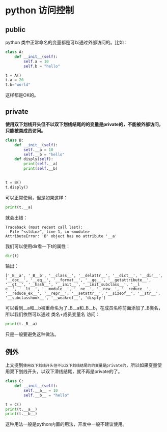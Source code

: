 # python 访问控制

## public

python 类中正常命名的变量都是可以通过外部访问的。比如：

```python
class A:
    def __init__(self):
        self.a = 10
        self.b = "hello"

t = A()
t.a = 20
t.b="world"
```

这样都是OK的。

## private

**使用双下划线开头但不以双下划线结尾的的变量是private的，不能被外部访问，只能被类成员访问。**
```python
class B:
    def __init__(self):
        self.__a = 10
        self.__b = "hello"
    def disply(self):
        print(self.__a)
        print(self.__b)
        

t = B()
t.disply()
```

可以正常使用，但是如果这样：

```python
print(t.__a)
```

就会出错：

```text
Traceback (most recent call last):
  File "<stdin>", line 1, in <module>
AttributeError: 'B' object has no attribute '__a'
```

我们可以使用dir看一下t的属性：

```python
dir(t)
```
输出：

```text
['_B__a', '_B__b', '__class__', '__delattr__', '__dict__', '__dir__', '__doc__', '__eq__', '__format__', '__ge__', '__getattribute__', '__gt__', '__hash__', '__init__', '__init_subclass__', '__l
e__', '__lt__', '__module__', '__ne__', '__new__', '__reduce__', '__reduce_ex__', '__repr__', '__setattr__', '__sizeof__', '__str__', '__subclasshook__', '__weakref__', 'disply']
```

可以看到__a和__b被重命名为了_B__a和_B__b，在成员名称前面添加了_B类名，所以我们依然可以通过 类名+成员变量名 访问：

```python
print(t._B__a)
```

只是一般要避免这种做法。

## 例外

上文提到`使用双下划线开头但不以双下划线结尾的的变量是private的`，所以如果变量使用双下划线开头，以双下滑线结尾，就不再是private的了。

```python
class C:
    def __init__(self):
        self.__a__ = 10
        self.__b__ = "hello"

t = C()
print(t.__a__)
print(t.__b__)

```

这种用法一般是python内置的用法，开发中一般不建议使用。
